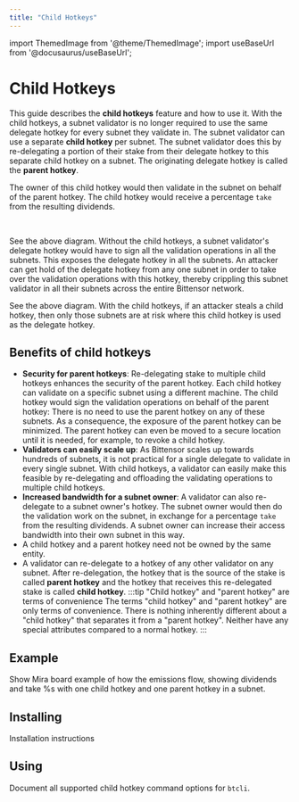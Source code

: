 ```yaml
---
title: "Child Hotkeys"
---
```


import ThemedImage from '@theme/ThemedImage';
import useBaseUrl from '@docusaurus/useBaseUrl';

# Child Hotkeys

This guide describes the **child hotkeys** feature and how to use it. With the child hotkeys, a subnet validator is no longer required to use the same delegate hotkey for every subnet they validate in. The subnet validator can use a separate **child hotkey** per subnet. The subnet validator does this by re-delegating a portion of their stake from their delegate hotkey to this separate child hotkey on a subnet. The originating delegate hotkey is called the **parent hotkey**. 

The owner of this child hotkey would then validate in the subnet on behalf of the parent hotkey. The child hotkey would receive a percentage `take` from the resulting dividends.



<center>
<ThemedImage
alt="Coldkey and hotkey pairings"
sources={{
    light: useBaseUrl('/img/docs/child-hotkey-fig1.svg'),
    dark: useBaseUrl('/img/docs/child-hotkey-fig1.svg'),
}}
style={{width: 750}}
/>
</center>

<br />

See the above diagram. Without the child hotkeys, a subnet validator's delegate hotkey would have to sign all the validation operations in all the subnets. This exposes the delegate hotkey in all the subnets. An attacker can get hold of the delegate hotkey from any one subnet in order to take over the validation operations with this hotkey, thereby crippling this subnet validator in all their subnets across the entire Bittensor network. 

<center>
<ThemedImage
alt="Coldkey and hotkey pairings"
sources={{
    light: useBaseUrl('/img/docs/fig2-child-hotkey.svg'),
    dark: useBaseUrl('/img/docs/fig2-child-hotkey.svg'),
}}
style={{width: 800}}
/>
</center>


See the above diagram. With the child hotkeys, if an attacker steals a child hotkey, then only those subnets are at risk where this child hotkey is used as the delegate hotkey.

## Benefits of child hotkeys 

- **Security for parent hotkeys**: Re-delegating stake to multiple child hotkeys enhances the security of the parent hotkey. Each child hotkey can validate on a specific subnet using a different machine. The child hotkey would sign the validation operations on behalf of the parent hotkey: There is no need to use the parent hotkey on any of these subnets. As a consequence, the exposure of the parent hotkey can be minimized. The parent hotkey can even be moved to a secure location until it is needed, for example, to revoke a child hotkey.
- **Validators can easily scale up**: As Bittensor scales up towards hundreds of subnets, it is not practical for a single delegate to validate in every single subnet. With child hotkeys, a validator can easily make this feasible by re-delegating and offloading the validating operations to multiple child hotkeys.
- **Increased bandwidth for a subnet owner**: A validator can also re-delegate to a subnet owner's hotkey. The subnet owner would then do the validation work on the subnet, in exchange for a percentage `take` from the resulting dividends. A subnet owner can increase their access bandwidth into their own subnet in this way.
- A child hotkey and a parent hotkey need not be owned by the same entity.
- A validator can re-delegate to a hotkey of any other validator on any subnet. After re-delegation, the hotkey that is the source of the stake is called **parent hotkey** and the hotkey that receives this re-delegated stake is called **child hotkey**. 
  :::tip "Child hotkey" and "parent hotkey" are terms of convenience
  The terms "child hotkey" and "parent hotkey" are only terms of convenience. There is nothing inherently different about a "child hotkey" that separates it from a "parent hotkey". Neither have any special attributes compared to a normal hotkey.
  :::

## Example

Show Mira board example of how the emissions flow, showing dividends and take %s with one child hotkey and one parent hotkey in a subnet. 

## Installing

Installation instructions

## Using

Document all supported child hotkey command options for `btcli`. 

